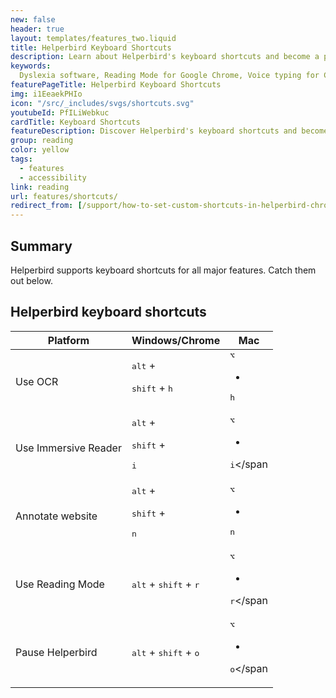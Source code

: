 ```yaml
---
new: false
header: true
layout: templates/features_two.liquid
title: Helperbird Keyboard Shortcuts
description: Learn about Helperbird's keyboard shortcuts and become a pro at using Helperbird. Discover how to navigate Helperbird with ease and enhance your accessibility experience.
keywords:
  Dyslexia software, Reading Mode for Google Chrome, Voice typing for Chrome, Text to speech for Chrome, text reader, Immersive Reader, dyslexia fonts, accessibility software, dyslexia software, Helperbird for Edge, Helperbird for Firefox, Helperbird for Chrome, Opendyslexic for Chrome, OpenDyslexic
featurePageTitle: Helperbird Keyboard Shortcuts
img: i1EeaekPHIo
icon: "/src/_includes/svgs/shortcuts.svg"
youtubeId: PfILiWebkuc
cardTitle: Keyboard Shortcuts
featureDescription: Discover Helperbird's keyboard shortcuts and become a pro at navigating the extension. Enhance your accessibility experience with quick and efficient shortcuts.
group: reading
color: yellow
tags:
  - features
  - accessibility
link: reading
url: features/shortcuts/
redirect_from: [/support/how-to-set-custom-shortcuts-in-helperbird-chrome-firefox-edge/]
---
```



##  Summary

Helperbird supports keyboard shortcuts for all major features. Catch them out below. 
    

## Helperbird keyboard shortcuts

<table class="min-w-full divide-y divide-gray-200 flex-1">
<thead>
<tr>
<th
scope="col"
class="px-6 py-3 text-left text-xs font-medium text-base-content uppercase tracking-wider"
>
Platform
</th>
<th
scope="col"
class="px-6 py-3 text-left text-xs font-medium text-base-content uppercase tracking-wider"
>
Windows/Chrome
</th>
<th
scope="col"
class="px-6 py-3 text-left text-xs font-medium text-base-content uppercase tracking-wider"
>
Mac
</th>
</tr>
</thead>
<tbody class="divide-y divide-gray-200">
<tr>
<td class="px-6 py-4 whitespace-nowrap">
<div class="leading-relaxed font-sans  text-sm text-base-content">Use OCR</div>
</td>
<td class="px-6 py-4 whitespace-nowrap">
<div class="leading-relaxed font-sans  text-sm text-base-content">
<kbd class="kbd">alt</kbd> +

<kbd class="kbd">shift</kbd>
+
<kbd class="kbd">h</kbd>
</div>
</td>

<td class="px-6 py-4 whitespace-nowrap">
<span class="leading-relaxed font-sans  text-sm text-base-content">
<kbd class="kbd">⌥</kbd>

+
<kbd class="kbd">h</kbd>
</span>
</td>
</tr>

<tr>
<td class="px-6 py-4 whitespace-nowrap">
<div class="leading-relaxed font-sans  text-sm text-base-content">Use Immersive Reader</div>
</td>
<td class="px-6 py-4 whitespace-nowrap">
<div class="leading-relaxed font-sans  text-sm text-base-content">
<kbd class="kbd">alt</kbd>
+

<kbd class="kbd">shift</kbd>
+

<kbd class="kbd">i</kbd>
</div>
</td>

<td class="px-6 py-4 whitespace-nowrap">
<span class="leading-relaxed font-sans  text-sm text-base-content">
<kbd class="kbd">⌥</kbd>

+

<kbd class="kbd">i</kbd></span
>
</td>
</tr>

<tr>
<td class="px-6 py-4 whitespace-nowrap">
<div class="leading-relaxed font-sans  text-sm text-base-content">Annotate website</div>
</td>
<td class="px-6 py-4 whitespace-nowrap">
<div class="leading-relaxed font-sans  text-sm text-base-content">
<kbd class="kbd">alt</kbd>
+

<kbd class="kbd">shift</kbd>
+

<kbd class="kbd">n</kbd>
</div>
</td>

<td class="px-6 py-4 whitespace-nowrap">
<span class="leading-relaxed font-sans  text-sm text-base-content">
<kbd class="kbd">⌥</kbd>

+
<kbd class="kbd">n</kbd>
</span>
</td>
</tr>

<tr>
<td class="px-6 py-4 whitespace-nowrap">
<div class="leading-relaxed font-sans  text-sm text-base-content">Use Reading Mode</div>
</td>
<td class="px-6 py-4 whitespace-nowrap">
<div class="leading-relaxed font-sans  text-sm text-base-content">
<kbd class="kbd">alt</kbd>
+
<kbd class="kbd">shift</kbd>
+
<kbd class="kbd">r</kbd>
</div>
</td>

<td class="px-6 py-4 whitespace-nowrap">
<span class="leading-relaxed font-sans  text-sm text-base-content">
<kbd class="kbd">⌥</kbd>

+
<kbd class="kbd">r</kbd></span
>
</td>
</tr>

<tr>
<td class="px-6 py-4 whitespace-nowrap">
<div class="leading-relaxed font-sans  text-sm text-base-content">Pause Helperbird</div>
</td>
<td class="px-6 py-4 whitespace-nowrap">
<div class="leading-relaxed font-sans  text-sm text-base-content">
<kbd class="kbd">alt</kbd>
+
<kbd class="kbd">shift</kbd>
+
<kbd class="kbd">o</kbd>
</div>
</td>

<td class="px-6 py-4 whitespace-nowrap">
<span class="leading-relaxed font-sans  text-sm text-base-content">
<kbd class="kbd">⌥</kbd>

+
<kbd class="kbd">o</kbd></span
>
</td>
</tr>

<!-- More items... -->
</tbody>
</table>





